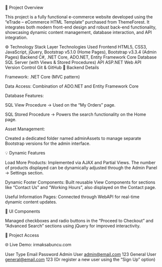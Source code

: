 🧩 Project Overview

This project is a fully functional e-commerce website developed using the “eTrade – eCommerce HTML Template” purchased from ThemeForest.
It integrates both modern front-end design and robust back-end functionality, showcasing dynamic content management, database interaction, and API integration.

⚙️ Technology Stack
Layer	Technologies Used
Frontend	HTML5, CSS3, JavaScript, jQuery, Bootstrap v5.1.0 (Home Pages), Bootstrap v3.3.4 (Admin Pages)
Backend	C#, .NET Core, ADO.NET, Entity Framework Core
Database	SQL Server (with Views & Stored Procedures)
API	ASP.NET Web API
Version Control	Git & GitHub
🧱 Backend Details

Framework: .NET Core (MVC pattern)

Data Access: Combination of ADO.NET and Entity Framework Core

Database Features:

SQL View Procedure → Used on the “My Orders” page.

SQL Stored Procedure → Powers the search functionality on the Home page.

Asset Management:

Created a dedicated folder named adminAssets to manage separate Bootstrap versions for the admin interface.

💡 Dynamic Features

Load More Products:
Implemented via AJAX and Partial Views.
The number of products displayed can be dynamically adjusted through the Admin Panel → Settings section.

Dynamic Footer Components:
Built reusable View Components for sections like “Contact Us” and “Working Hours”, also displayed on the Contact page.

Useful Information Pages:
Connected through WebAPI for real-time dynamic content updates.

🎨 UI Components

Managed checkboxes and radio buttons in the “Proceed to Checkout” and “Advanced Search” sections using jQuery for improved interactivity.

🔗 Project Access

🌐 Live Demo: irmaksabuncu.com

User Type	Email	Password
Admin User	admin@email.com	123
General User	general@email.com	123
(Or register a new user using the “Sign Up” option)
